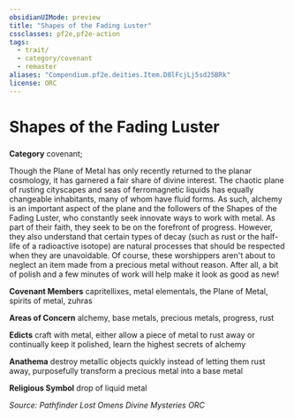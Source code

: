 ```yaml
---
obsidianUIMode: preview
title: "Shapes of the Fading Luster"
cssclasses: pf2e,pf2e-action
tags:
  - trait/
  - category/covenant
  - remaster
aliases: "Compendium.pf2e.deities.Item.D8lFcjLj5sd25BRk"
license: ORC
---
```

# Shapes of the Fading Luster

### 

**Category** covenant; 




Though the Plane of Metal has only recently returned to the planar cosmology, it has garnered a fair share of divine interest. The chaotic plane of rusting cityscapes and seas of ferromagnetic liquids has equally changeable inhabitants, many of whom have fluid forms. As such, alchemy is an important aspect of the plane and the followers of the Shapes of the Fading Luster, who constantly seek innovate ways to work with metal. As part of their faith, they seek to be on the forefront of progress. However, they also understand that certain types of decay (such as rust or the half-life of a radioactive isotope) are natural processes that should be respected when they are unavoidable. Of course, these worshippers aren't about to neglect an item made from a precious metal without reason. After all, a bit of polish and a few minutes of work will help make it look as good as new!

**Covenant Members** capritellixes, metal elementals, the Plane of Metal, spirits of metal, zuhras

**Areas of Concern** alchemy, base metals, precious metals, progress, rust

**Edicts** craft with metal, either allow a piece of metal to rust away or continually keep it polished, learn the highest secrets of alchemy

**Anathema** destroy metallic objects quickly instead of letting them rust away, purposefully transform a precious metal into a base metal

**Religious Symbol** drop of liquid metal

*Source: Pathfinder Lost Omens Divine Mysteries*
*ORC*